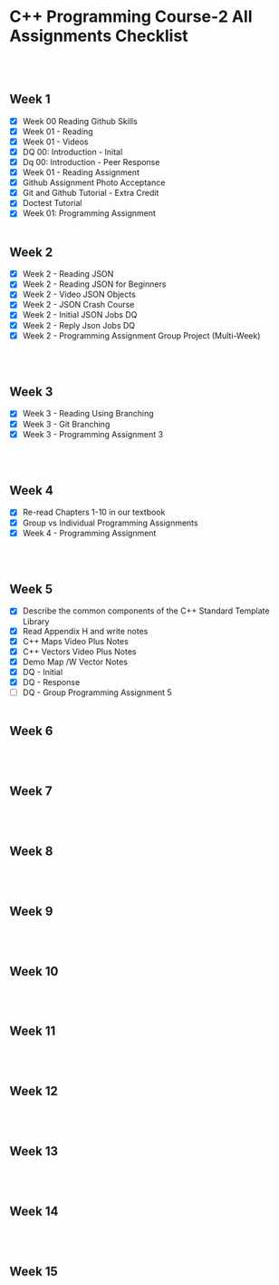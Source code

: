 # C++ Programming Course-2 All Assignments Checklist
<br></br>
## Week 1
  - [x] Week 00 Reading Github Skills
  - [x] Week 01 - Reading
  - [x] Week 01 - Videos 
  - [x] DQ 00: Introduction - Inital
  - [x] Dq 00: Introduction - Peer Response
  - [x] Week 01 - Reading Assignment
  - [x] Github Assignment Photo Acceptance
  - [x] Git and Github Tutorial - Extra Credit
  - [x] Doctest Tutorial
  - [x] Week 01: Programming Assignment
<br></br>
## Week 2
  - [x] Week 2 - Reading JSON
  - [x] Week 2 - Reading JSON for Beginners
  - [x] Week 2 - Video JSON Objects
  - [x] Week 2 - JSON Crash Course
  - [x] Week 2 - Initial JSON Jobs DQ
  - [x] Week 2 - Reply Json Jobs DQ
  - [x] Week 2 - Programming Assignment Group Project (Multi-Week)

<br></br>
## Week 3
- [x] Week 3 - Reading Using Branching
- [x] Week 3 - Git Branching
- [x] Week 3 - Programming Assignment 3

<br></br>
## Week 4
- [x] Re-read Chapters 1-10 in our textbook
- [x] Group vs Individual Programming Assignments
- [x] Week 4 - Programming Assignment

<br></br>

## Week 5
- [x] Describe the common components of the C++ Standard Template Library
- [x] Read Appendix H and write notes
- [x] C++ Maps Video Plus Notes
- [x] C++ Vectors Video Plus Notes
- [x] Demo Map /W Vector Notes
- [x] DQ - Initial
- [x] DQ - Response
- [ ] DQ - Group Programming Assignment 5
<br></br>
## Week 6

<br></br>
## Week 7

<br></br>
## Week 8

<br></br>
## Week 9

<br></br>
## Week 10

<br></br>
## Week 11

<br></br>
## Week 12

<br></br>
## Week 13

<br></br>
## Week 14

<br></br>
## Week 15

<br></br>
